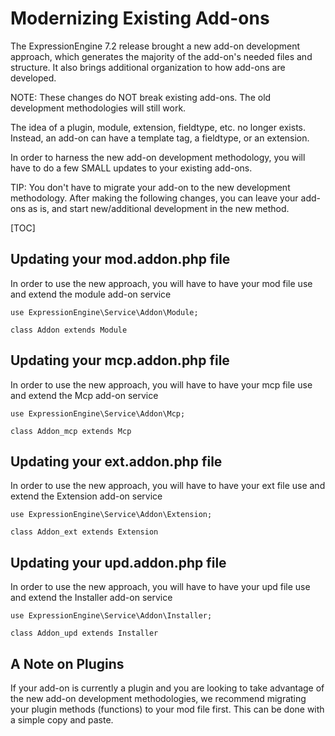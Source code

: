 <!--
    This source file is part of the open source project
    ExpressionEngine User Guide (https://github.com/ExpressionEngine/ExpressionEngine-User-Guide)

    @link      https://expressionengine.com/
    @copyright Copyright (c) 2003-2022, Packet Tide, LLC (https://packettide.com)
    @license   https://expressionengine.com/license Licensed under Apache License, Version 2.0
-->

# Modernizing Existing Add-ons



The ExpressionEngine 7.2 release brought a new add-on development approach, which generates the majority of the add-on's needed files and structure. It also brings additional organization to how add-ons are developed.

NOTE: These changes do NOT break existing add-ons.  The old development methodologies will still work.

The idea of a plugin, module, extension, fieldtype, etc. no longer exists. Instead, an add-on can have a template tag, a fieldtype, or an extension.

In order to harness the new add-on development methodology, you will have to do a few SMALL updates to your existing add-ons.

TIP: You don't have to migrate your add-on to the new development methodology.  After making the following changes, you can leave your add-ons as is, and start new/additional development in the new method.


[TOC]

## Updating your mod.addon.php file
In order to use the new approach, you will have to have your mod file use and extend the module add-on service


```
use ExpressionEngine\Service\Addon\Module;

class Addon extends Module

```

## Updating your mcp.addon.php file

In order to use the new approach, you will have to have your mcp file use and extend the Mcp add-on service

```
use ExpressionEngine\Service\Addon\Mcp;

class Addon_mcp extends Mcp
```

## Updating your ext.addon.php file

In order to use the new approach, you will have to have your ext file use and extend the Extension add-on service

```
use ExpressionEngine\Service\Addon\Extension;

class Addon_ext extends Extension
```

## Updating your upd.addon.php file

In order to use the new approach, you will have to have your upd file use and extend the Installer add-on service

```
use ExpressionEngine\Service\Addon\Installer;

class Addon_upd extends Installer
```
## A Note on Plugins
If your add-on is currently a plugin and you are looking to take advantage of the new add-on development methodologies, we recommend migrating your plugin methods (functions) to your mod file first.  This can be done with a simple copy and paste.
